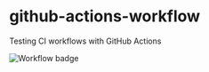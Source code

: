 # github-actions-workflow
Testing CI workflows with GitHub Actions

![Workflow badge](https://github.com/mirkotp/github-actions-workflow/actions/workflows/demo.yml/badge.svg)